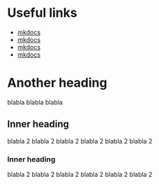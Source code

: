 # Useful links
- [mkdocs](https://squidfunk.github.io/mkdocs-material/setup/changing-the-colors/)
- [mkdocs](https://squidfunk.github.io/mkdocs-material/setup/changing-the-colors/)
- [mkdocs](https://squidfunk.github.io/mkdocs-material/setup/changing-the-colors/)
- [mkdocs](https://squidfunk.github.io/mkdocs-material/setup/changing-the-colors/)

# Another heading

blabla
blabla
blabla

## Inner heading

blabla 2
blabla 2
blabla 2
blabla 2
blabla 2
blabla 2

### Inner heading

blabla 2
blabla 2
blabla 2
blabla 2
blabla 2
blabla 2